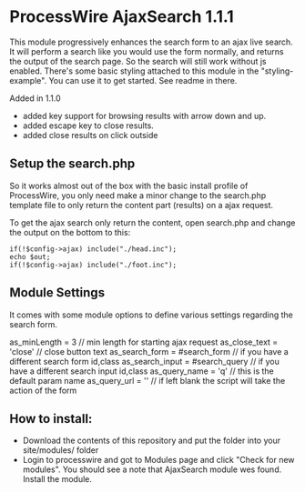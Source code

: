 # ProcessWire AjaxSearch 1.1.1

This module progressively enhances the search form to an ajax live search. It will perform a search like you would use the form normally, and returns the output of the search page. So the search will still work without js enabled.
There's some basic styling attached to this module in the "styling-example". You can use it to get started. See readme in there.

Added in 1.1.0

* added key support for browsing results with arrow down and up.
* added escape key to close results.
* added close results on click outside


## Setup the search.php

So it works almost out of the box with the basic install profile of ProcessWire, you only need make a minor change to the search.php template file to only return the content part (results) on a ajax request.

To get the ajax search only return the content, open search.php and change the output on the bottom to this:

```
if(!$config->ajax) include("./head.inc");
echo $out;
if(!$config->ajax) include("./foot.inc");
```


## Module Settings

It comes with some module options to define various settings regarding the search form.

as_minLength = 3 // min length for starting ajax request
as_close_text = 'close' // close button text
as_search_form = #search_form // if you have a different search form id,class
as_search_input = #search_query // if you have a different search input id,class
as_query_name = 'q' // this is the default param name
as_query_url = '' // if left blank the script will take the action of the form


## How to install:

- Download the contents of this repository and put the folder into your site/modules/ folder
- Login to processwire and got to Modules page and click "Check for new modules". You should see a note that AjaxSearch module wes found. Install the module.

